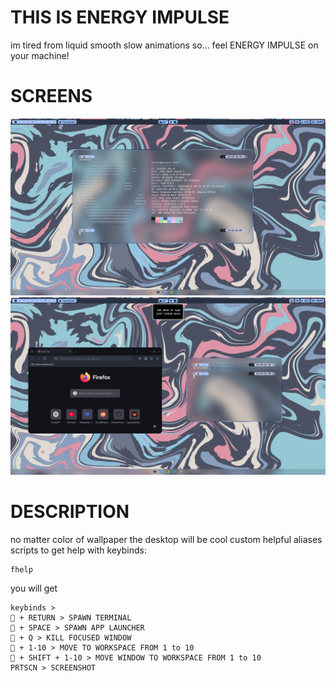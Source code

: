 # THIS IS ENERGY IMPULSE
im tired from liquid smooth slow animations so...
feel ENERGY IMPULSE on your machine!

# SCREENS
![img1](img1.png)
![img2](img2.png)

# DESCRIPTION
no matter color of wallpaper the desktop will be cool
custom helpful aliases scripts
to get help with keybinds:
```
fhelp
```
you will get
```
keybinds >
 + RETURN > SPAWN TERMINAL
 + SPACE > SPAWN APP LAUNCHER
 + Q > KILL FOCUSED WINDOW
 + 1-10 > MOVE TO WORKSPACE FROM 1 to 10
 + SHIFT + 1-10 > MOVE WINDOW TO WORKSPACE FROM 1 to 10
PRTSCN > SCREENSHOT
```
